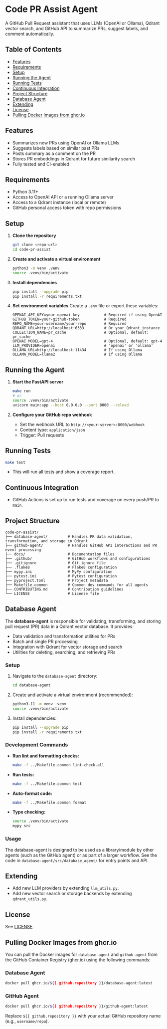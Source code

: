 # Code PR Assist Agent

A GitHub Pull Request assistant that uses LLMs (OpenAI or Ollama), Qdrant vector search, and GitHub API to summarize PRs, suggest labels, and comment automatically.

## Table of Contents

- [Features](#features)
- [Requirements](#requirements)
- [Setup](#setup)
- [Running the Agent](#running-the-agent)
- [Running Tests](#running-tests)
- [Continuous Integration](#continuous-integration)
- [Project Structure](#project-structure)
- [Database Agent](#database-agent)
- [Extending](#extending)
- [License](#license)
- [Pulling Docker Images from ghcr.io](#pulling-docker-images-from-ghcrio)

## Features

- Summarizes new PRs using OpenAI or Ollama LLMs
- Suggests labels based on similar past PRs
- Posts summary as a comment on the PR
- Stores PR embeddings in Qdrant for future similarity search
- Fully tested and CI-enabled

## Requirements

- Python 3.11+
- Access to OpenAI API or a running Ollama server
- Access to a Qdrant instance (local or remote)
- GitHub personal access token with repo permissions

## Setup

1. **Clone the repository**

   ```bash
   git clone <repo-url>
   cd code-pr-assist
   ```

2. **Create and activate a virtual environment**

   ```bash
   python3 -m venv .venv
   source .venv/bin/activate
   ```

3. **Install dependencies**

   ```bash
   pip install --upgrade pip
   pip install -r requirements.txt
   ```

4. **Set environment variables**
   Create a `.env` file or export these variables:

   ```env
   OPENAI_API_KEY=your-openai-key           # Required if using OpenAI
   GITHUB_TOKEN=your-github-token           # Required
   REPO_NAME=your-username/your-repo        # Required
   QDRANT_URL=http://localhost:6333         # Or your Qdrant instance
   COLLECTION_NAME=pr_cache                 # Optional, default: pr_cache
   OPENAI_MODEL=gpt-4                       # Optional, default: gpt-4
   LLM_PROVIDER=openai                      # 'openai' or 'ollama'
   OLLAMA_URL=http://localhost:11434        # If using Ollama
   OLLAMA_MODEL=llama2                      # If using Ollama
   ```

## Running the Agent

1. **Start the FastAPI server**

   ```bash
   make run
   # or
   source .venv/bin/activate
   uvicorn main:app --host 0.0.0.0 --port 8000 --reload
   ```

2. **Configure your GitHub repo webhook**
   - Set the webhook URL to `http://<your-server>:8000/webhook`
   - Content type: `application/json`
   - Trigger: Pull requests

## Running Tests

```bash
make test
```

- This will run all tests and show a coverage report.

## Continuous Integration

- GitHub Actions is set up to run tests and coverage on every push/PR to `main`.

## Project Structure

```
code-pr-assist/
├── database-agent/         # Handles PR data validation, transformation, and storage in Qdrant
├── github-agent/           # Handles GitHub API interactions and PR event processing
├── docs/                   # Documentation files
├── .github/                # GitHub workflows and configurations
├── .gitignore              # Git ignore file
├── .flake8                 # Flake8 configuration
├── mypy.ini                # MyPy configuration
├── pytest.ini              # Pytest configuration
├── pyproject.toml          # Project metadata
├── Makefile.common         # Common dev commands for all agents
├── CONTRIBUTING.md         # Contribution guidelines
└── LICENSE                 # License file
```

## Database Agent

The **database-agent** is responsible for validating, transforming, and storing pull request (PR) data in a Qdrant vector database. It provides:
- Data validation and transformation utilities for PRs
- Batch and single PR processing
- Integration with Qdrant for vector storage and search
- Utilities for deleting, searching, and retrieving PRs

### Setup

1. Navigate to the `database-agent` directory:
   ```bash
   cd database-agent
   ```
2. Create and activate a virtual environment (recommended):
   ```bash
   python3.11 -m venv .venv
   source .venv/bin/activate
   ```
3. Install dependencies:
   ```bash
   pip install --upgrade pip
   pip install -r requirements.txt
   ```

### Development Commands

- **Run lint and formatting checks:**
  ```bash
  make -f ../Makefile.common lint-check-all
  ```
- **Run tests:**
  ```bash
  make -f ../Makefile.common test
  ```
- **Auto-format code:**
  ```bash
  make -f ../Makefile.common format
  ```
- **Type checking:**
  ```bash
  source .venv/bin/activate
  mypy src
  ```

### Usage

The database-agent is designed to be used as a library/module by other agents (such as the GitHub agent) or as part of a larger workflow. See the code in `database-agent/src/database_agent/` for entry points and API.

## Extending

- Add new LLM providers by extending `llm_utils.py`.
- Add new vector search or storage backends by extending `qdrant_utils.py`.

## License

See [LICENSE](LICENSE).

## Pulling Docker Images from ghcr.io

You can pull the Docker images for `database-agent` and `github-agent` from the GitHub Container Registry (ghcr.io) using the following commands:

### Database Agent

```bash
docker pull ghcr.io/${{ github.repository }}/database-agent:latest
```

### GitHub Agent

```bash
docker pull ghcr.io/${{ github.repository }}/github-agent:latest
```

Replace `${{ github.repository }}` with your actual GitHub repository name (e.g., `username/repo`).
